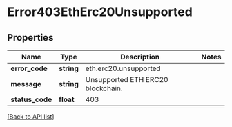 # Error403EthErc20Unsupported

## Properties

Name | Type | Description | Notes
------------ | ------------- | ------------- | -------------
**error_code** | **string** | eth.erc20.unsupported |
**message** | **string** | Unsupported ETH ERC20 blockchain. |
**status_code** | **float** | 403 |

[[Back to API list]](../../README.md#api-endpoints)
